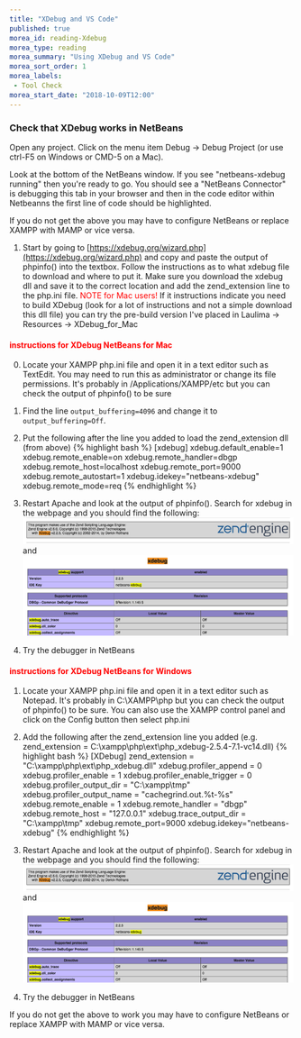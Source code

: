 ```yaml
--- 
title: "XDebug and VS Code" 
published: true 
morea_id: reading-Xdebug
morea_type: reading 
morea_summary: "Using XDebug and VS Code"
morea_sort_order: 1 
morea_labels:
 - Tool Check
morea_start_date: "2018-10-09T12:00"
---
```


### Check that XDebug works in NetBeans
Open any project. Click on the menu item Debug -> Debug Project (or use ctrl-F5 on Windows or CMD-5 on a Mac).

Look at the bottom of the NetBeans window. If you see "netbeans-xdebug     running" then you're ready to go. You should see a "NetBeans Connector" is debugging this tab in your browser and then in the code editor within Netbeanns the first line of code should be highlighted.

If you do not get the above you may have to configure NetBeans or replace XAMPP with MAMP or vice versa. 

1. Start by going to [https://xdebug.org/wizard.php](https://xdebug.org/wizard.php) and copy and paste the output of phpinfo() into the textbox. Follow the instructions as to what xdebug file to download and where to put it. Make sure you download the xdebug dll and save it to the correct location and add the zend_extension line to the php.ini file. <span style="color:red">NOTE for Mac users!</span> If it instructions indicate you need to build XDebug (look for a lot of instructions and not a simple download this dll file) you can try the pre-build version I've placed in Laulima -> Resources -> XDebug_for_Mac

#### <span style="color:red">instructions for XDebug NetBeans for Mac</span>
0. Locate your XAMPP php.ini file and open it in a text editor such as TextEdit. You may need to run this as administrator or change its file permissions. 
It's probably in /Applications/XAMPP/etc but you can check the output of phpinfo() to be sure

2. Find the line `output_buffering=4096` and change it to `output_buffering=Off`. 

3. Put the following after the line you added to load the zend_extension dll (from above)
{% highlight bash %}
[xdebug]
xdebug.default_enable=1
xdebug.remote_enable=on
xdebug.remote_handler=dbgp
xdebug.remote_host=localhost
xdebug.remote_port=9000
xdebug.remote_autostart=1
xdebug.idekey="netbeans-xdebug"
xdebug.remote_mode=req
{% endhighlight %}

4. Restart Apache and look at the output of phpinfo(). Search for xdebug in the webpage and you should find the following:
![zend1](./xdebug_php_mac1.png) and ![zend2](./xdebug_php_mac2.png)

5. Try the debugger in NetBeans


#### <span style="color:red">instructions for XDebug NetBeans for Windows</span> 


1. Locate your XAMPP php.ini file and open it in a text editor such as Notepad. 
It's probably in C:\XAMPP\php but you can check the output of phpinfo() to be sure. You can also use the 
XAMPP control panel and click on the Config button then select php.ini

2. Add the following after the zend_extension line you added (e.g. zend_extension = C:\xampp\php\ext\php_xdebug-2.5.4-7.1-vc14.dll) 
{% highlight bash %}
[XDebug]
zend_extension = "C:\xampp\php\ext\php_xdebug.dll"
xdebug.profiler_append = 0
xdebug.profiler_enable = 1
xdebug.profiler_enable_trigger = 0
xdebug.profiler_output_dir = "C:\xampp\tmp"
xdebug.profiler_output_name = "cachegrind.out.%t-%s"
xdebug.remote_enable = 1
xdebug.remote_handler = "dbgp"
xdebug.remote_host = "127.0.0.1"
xdebug.trace_output_dir = "C:\xampp\tmp"
xdebug.remote_port=9000
xdebug.idekey="netbeans-xdebug"
{% endhighlight %}

3. Restart Apache and look at the output of phpinfo(). Search for xdebug in the webpage and you should find the following:
![zend1](./xdebug_php_mac1.png) and ![zend2](./xdebug_php_mac2.png)

4. Try the debugger in NetBeans

If you do not get the above to work you may have to configure NetBeans or replace XAMPP with MAMP or vice versa. 

